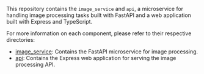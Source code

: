 This repository contains the `image_service` and `api`, a microservice for handling image processing tasks built with FastAPI and a web application built with Express and TypeScript.

For more information on each component, please refer to their respective directories:
- [image_service](image_service/README.md): Contains the FastAPI microservice for image processing.
- [api](api/README.md): Contains the Express web application for serving the image processing API.